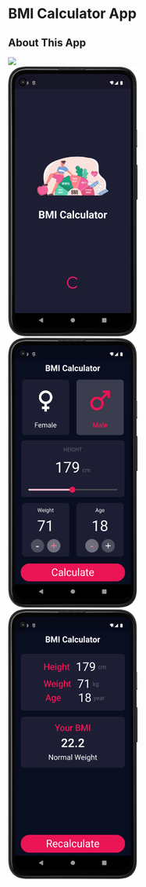 # BMI Calculator App


## About This App

<img src="https://github.com/RomitKatrodiya/BMI_Calculator/blob/master/images/bmi_calculator.GIF" style=" height:700px; " data-target="animated-image.originalImage"><br><img src="https://github.com/RomitKatrodiya/BMI_Calculator/blob/master/images/Screenshot_20221008_172926.png" style=" height:550px; " data-target="animated-image.originalImage">
<img src="https://github.com/RomitKatrodiya/BMI_Calculator/blob/master/images/Screenshot_20221008_173000.png" style=" height:550px; " data-target="animated-image.originalImage">
<img src="https://github.com/RomitKatrodiya/BMI_Calculator/blob/master/images/Screenshot_20221008_173010.png" style=" height:550px; " data-target="animated-image.originalImage">
